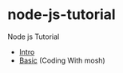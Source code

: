 # node-js-tutorial
Node js Tutorial
- [Intro](https://false-roadrunner-986.notion.site/Node-JS-05f3c50c5ecb4cf7a07c65895847d876)
- [Basic](https://github.com/dikshit-n/node-js-tutorial/tree/master/basic) (Coding With mosh)

